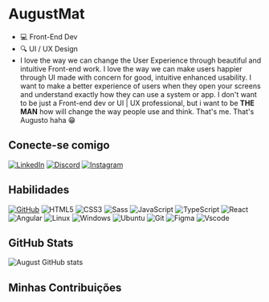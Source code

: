 # AugustMat

- 💻 Front-End Dev 
- 🔍 UI / UX Design
- I love the way we can change the User Experience through beautiful and intuitive Front-end work. I love the way we can make users happier through UI made with concern for good, intuitive enhanced usability. I want to make a better experience of users when they open your screens and understand exactly how they can use a system or app. I don't want to be just a Front-end dev or UI | UX professional, but i want to be **THE MAN** how will change the way people use and think. That's me. That's Augusto haha 😁

## Conecte-se comigo

[![LinkedIn](https://img.shields.io/badge/LinkedIn-0077B5?style=for-the-badge&logo=linkedin&logoColor=white)](https://www.linkedin.com/in/august-mat/) [![Discord](https://img.shields.io/badge/Discord-7289DA?style=for-the-badge&logo=discord&logoColor=white)](https://https://discord.com/channels/@heyaugustt/) [![Instagram](https://img.shields.io/badge/-Instagram-%23E4405F?style=for-the-badge&logo=instagram&logoColor=white)](https://www.instagram.com/augustmat/) 

## Habilidades

[![GitHub](https://img.shields.io/badge/GitHub-100000?style=for-the-badge&logo=github&logoColor=white)](https://github.com/AugustMat) ![HTML5](https://img.shields.io/badge/HTML5-E34F26?style=for-the-badge&logo=html5&logoColor=white)
 ![CSS3](https://img.shields.io/badge/CSS3-1572B6?style=for-the-badge&logo=css3&logoColor=white)
![Sass](https://img.shields.io/badge/Sass-000?style=for-the-badge&logo=sass) ![JavaScript](https://img.shields.io/badge/JavaScript-F7DF1E?style=for-the-badge&logo=javascript&logoColor=black) ![TypeScript](https://img.shields.io/badge/TypeScript-007ACC?style=for-the-badge&logo=typescript&logoColor=white) ![React](https://img.shields.io/badge/React-20232A?style=for-the-badge&logo=react&logoColor=61DAFB) ![Angular](https://img.shields.io/badge/Angular-DD0031?style=for-the-badge&logo=angular&logoColor=white) ![Linux](https://img.shields.io/badge/Linux-000?style=for-the-badge&logo=linux&logoColor=FCC624) ![Windows](https://img.shields.io/badge/Windows-000?style=for-the-badge&logo=windows&logoColor=2CA5E0) ![Ubuntu](https://img.shields.io/badge/Ubuntu-35495E?style=for-the-badge&logo=ubuntu&logoColor=2CA5E0) ![Git](https://img.shields.io/badge/GIT-E44C30?style=for-the-badge&logo=git&logoColor=white) ![Figma](https://img.shields.io/badge/Figma-696969?style=for-the-badge&logo=figma&logoColor=figma) ![Vscode](https://img.shields.io/badge/Vscode-007ACC?style=for-the-badge&logo=visual-studio-code&logoColor=white)

## GitHub Stats

![August GitHub stats](https://github-readme-stats.vercel.app/api?username=AugustMat&theme=radical&icons=true)

## Minhas Contribuições

<!-- ![Snake animation](https://github.com/AugustMat/AugustMat/blob/output/github-contribution-grid-snake.svg) -->
